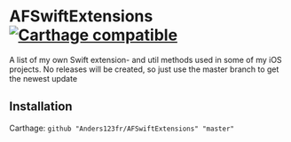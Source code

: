 # AFSwiftExtensions [![Carthage compatible](https://img.shields.io/badge/Carthage-compatible-4BC51D.svg?style=flat)](https://github.com/Carthage/Carthage)


A list of my own Swift extension- and util methods used in some of my iOS projects.
No releases will be created, so just use the master branch to get the newest update

## Installation
Carthage: 
`github "Anders123fr/AFSwiftExtensions" "master"`
